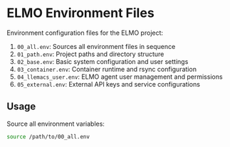 <!-- ---
!-- title: 2024-12-22 19:10:58
!-- author: ywata-note-win
!-- date: /home/ywatanabe/.emacs.d/lisp/ELMO/config/env/README.md
!-- --- -->

# ELMO Environment Files

Environment configuration files for the ELMO project:

1. `00_all.env`: Sources all environment files in sequence
2. `01_path.env`: Project paths and directory structure
3. `02_base.env`: Basic system configuration and user settings
4. `03_container.env`: Container runtime and rsync configuration
5. `04_llemacs_user.env`: ELMO agent user management and permissions
6. `05_external.env`: External API keys and service configurations

## Usage

Source all environment variables:
```bash
source /path/to/00_all.env
```